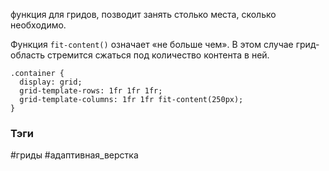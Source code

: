 
функция для гридов, позводит занять столько места, сколько необходимо.


Функция `fit-content()` означает «не больше чем». В этом случае грид-область стремится сжаться под количество контента в ней.


```
.container {
  display: grid;
  grid-template-rows: 1fr 1fr 1fr;
  grid-template-columns: 1fr 1fr fit-content(250px);
}
```

### Тэги
#гриды #адаптивная_верстка 